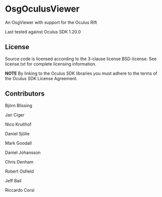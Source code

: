 OsgOculusViewer
===============

An OsgViewer with support for the Oculus Rift

Last tested against Oculus SDK 1.20.0


License
-------
Source code is licensed according to the 3-clause license BSD-license. 
See license.txt for complete licensing information. 

**NOTE** By linking to the Oculus SDK libraries you must adhere to the terms of the Oculus SDK License Agreement.


Contributors
------------
Björn Blissing

Jan Ciger

Nico Kruithof

Daniel Sjölie

Mark Goodall

Daniel Johansson

Chris Denham

Robert Osfield

Jeff Bail

Riccardo Corsi
